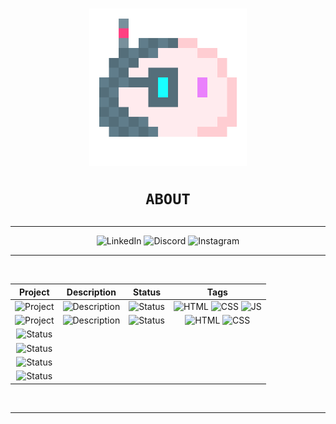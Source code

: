 <h1 align="center"><img src="media/blob.png" width="50%">
    
    ABOUT
</h1>
<div align="center">
<hr>
    
![LinkedIn](https://img.shields.io/badge/LinkedIn-white?style=for-the-badge&logo=linkedin&logoColor=0077B5) ![Discord](https://img.shields.io/badge/Discord-white?style=for-the-badge&logo=discord&logoColor=7289DA) ![Instagram](https://img.shields.io/badge/Instagram-white?style=for-the-badge&logo=instagram&logoColor=E4405F)

<hr>
<br>

|Project|Description|Status|Tags|
|:-----:|:---------:|:----:|:--:|
|![Project](https://img.shields.io/badge/Calculator-white?style=for-the-badge)|![Description](https://img.shields.io/badge/A%20simple%20calculator%20applet-white?style=for-the-badge)|![Status](https://img.shields.io/badge/1.0-Completed-success?style=for-the-badge&logo=github&labelColor=gray&link=https://www.volperoid.github.io)|![HTML](https://img.shields.io/badge/HTML-E34F26?style=for-the-badge&logo=html5&logoColor=white) ![CSS](https://img.shields.io/badge/CSS-1572B6?style=for-the-badge&logo=css3&logoColor=white) ![JS](https://img.shields.io/badge/JavaScript-F7DF1E?style=for-the-badge&logo=javascript&logoColor=black)
|![Project](https://img.shields.io/badge/Bondi%20Theme-f6f8fa?style=for-the-badge)|![Description](https://img.shields.io/badge/A%20Bondi%20Theme%20Mockup-f6f8fa?style=for-the-badge)|![Status](https://img.shields.io/badge/Active-informational?style=for-the-badge&logo=visual-studio-code&labelColor=gray&link=https://www.volperoid.github.io/bondi.html)|![HTML](https://img.shields.io/badge/HTML-E34F26?style=for-the-badge&logo=html5&logoColor=white) ![CSS](https://img.shields.io/badge/CSS-1572B6?style=for-the-badge&logo=css3&logoColor=white)
|![Status](https://img.shields.io/badge/TBD-inactive?style=for-the-badge)|
|![Status](https://img.shields.io/badge/TBD-inactive?style=for-the-badge)|
|![Status](https://img.shields.io/badge/TBD-inactive?style=for-the-badge)|
|![Status](https://img.shields.io/badge/TBD-inactive?style=for-the-badge)|

<br>
<hr>
</div>

